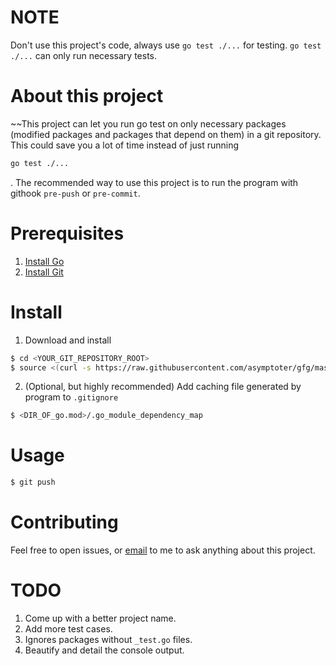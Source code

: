 # NOTE
Don't use this project's code, always use `go test ./...` for testing. `go test ./...` can only run necessary tests.

# About this project

~~This project can let you run go test on only necessary packages (modified packages and packages that depend on them) in a git repository. This could save you a lot of time instead of just running
```bash
go test ./...
```
. The recommended way to use this project is to run the program with githook `pre-push` or `pre-commit`.

# Prerequisites

1. [Install Go](https://go.dev/doc/install)
2. [Install Git](https://git-scm.com/downloads)

# Install

1. Download and install

```bash
$ cd <YOUR_GIT_REPOSITORY_ROOT>
$ source <(curl -s https://raw.githubusercontent.com/asymptoter/gfg/master/install.sh) pre-commit
```

2. (Optional, but highly recommended) Add caching file generated by program to `.gitignore`

```bash
$ <DIR_OF_go.mod>/.go_module_dependency_map
```

# Usage

```bash
$ git push
```

# Contributing

Feel free to open issues, or [email](asymptotion@gmail.com) to me to ask anything about this project.

# TODO

1. Come up with a better project name.
2. Add more test cases.
3. Ignores packages without `_test.go` files.
4. Beautify and detail the console output.
